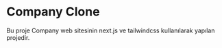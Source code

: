 # Company Clone

Bu proje Company web sitesinin next.js ve tailwindcss kullanılarak yapılan projedir.
